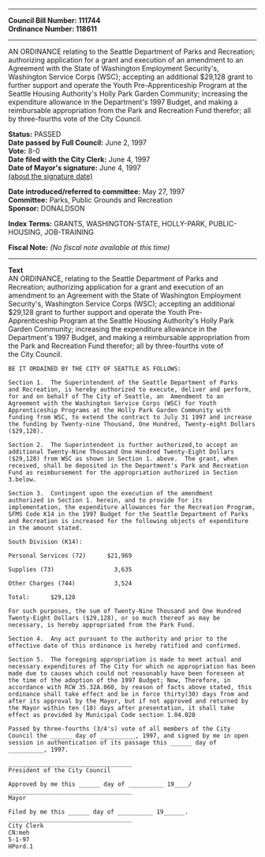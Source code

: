 * * * * *  
  
**Council Bill Number: [](#h0)[](#h2)111744**   
**Ordinance Number: 118611**  
  
* * * * *  
  
AN ORDINANCE relating to the Seattle Department of Parks and Recreation; authorizing application for a grant and execution of an amendment to an Agreement with the State of Washington Employment Security's, Washington Service Corps (WSC); accepting an additional $29,128 grant to further support and operate the Youth Pre-Apprenticeship Program at the Seattle Housing Authority's Holly Park Garden Community; increasing the expenditure allowance in the Department's 1997 Budget, and making a reimbursable appropriation from the Park and Recreation Fund therefor; all by three-fourths vote of the City Council.  
  
**Status:** PASSED   
**Date passed by Full Council:** June 2, 1997   
**Vote:** 8-0   
**Date filed with the City Clerk:** June 4, 1997   
**Date of Mayor's signature:** June 4, 1997   
[(about the signature date)](/~public/approvaldate.htm)   
  
  
**Date introduced/referred to committee:** May 27, 1997   
**Committee:** Parks, Public Grounds and Recreation   
**Sponsor:** DONALDSON   
  
**Index Terms:** GRANTS, WASHINGTON-STATE, HOLLY-PARK, PUBLIC-HOUSING, JOB-TRAINING  
  
**Fiscal Note:** *(No fiscal note available at this time)*  
  
* * * * *  
  
**Text**  
    AN ORDINANCE, relating to the Seattle Department of Parks and  
    Recreation; authorizing application for a grant and execution of an  
    amendment to an Agreement with the State of Washington Employment  
    Security's, Washington Service Corps (WSC); accepting an additional  
    $29,128 grant to further support and operate the Youth Pre-  
    Apprenticeship Program at the Seattle Housing Authority's Holly Park  
    Garden Community; increasing the expenditure allowance in the  
    Department's 1997 Budget, and making a reimbursable appropriation from  
    the Park and Recreation Fund therefor; all by three-fourths vote of  
    the City Council.  
  
    BE IT ORDAINED BY THE CITY OF SEATTLE AS FOLLOWS:  
  
    Section 1.  The Superintendent of the Seattle Department of Parks  
    and Recreation, is hereby authorized to execute, deliver and perform,  
    for and on behalf of The City of Seattle, an  Amendment to an  
    Agreement with the Washington Service Corps (WSC) for Youth  
    Apprenticeship Programs at the Holly Park Garden Community with  
    funding from WSC, to extend the contract to July 31 1997 and increase  
    the funding by Twenty-nine Thousand, One Hundred, Twenty-eight Dollars  
    ($29,128).  
  
    Section 2.  The Superintendent is further authorized,to accept an  
    additional Twenty-Nine Thousand One Hundred Twenty-Eight Dollars  
    ($29,128) from WSC as shown in Section 1. above.  The grant, when  
    received, shall be deposited in the Department's Park and Recreation  
    Fund as reimbursement for the appropriation authorized in Section  
    3.below.  
  
    Section 3.  Contingent upon the execution of the amendment  
    authorized in Section 1. herein, and to provide for its  
    implementation, the expenditure allowances for the Recreation Program,  
    SFMS Code K14 in the 1997 Budget for the Seattle Department of Parks  
    and Recreation is increased for the following objects of expenditure  
    in the amount stated.  
  
    South Division (K14):  
  
    Personal Services (72)      $21,969  
  
    Supplies (73)                 3,635  
  
    Other Charges (744)           3,524  
  
    Total:      $29,128  
  
    For such purposes, the sum of Twenty-Nine Thousand and One Hundred  
    Twenty-Eight Dollars ($29,128), or so much thereof as may be  
    necessary, is hereby appropriated from the Park Fund.  
  
    Section 4.  Any act pursuant to the authority and prior to the  
    effective date of this ordinance is hereby ratified and confirmed.  
  
    Section 5.  The foregoing appropriation is made to meet actual and  
    necessary expenditures of The City for which no appropriation has been  
    made due to causes which could not reasonably have been foreseen at  
    the time of the adoption of the 1997 Budget; Now, Therefore, in  
    accordance with RCW 35.32A.060, by reason of facts above stated, this  
    ordinance shall take effect and be in force thirty(30) days from and  
    after its approval by the Mayor, but if not approved and returned by  
    the Mayor within ten (10) days after presentation, it shall take  
    effect as provided by Municipal Code section 1.04.020  
  
    Passed by three-fourths (3/4's) vote of all members of the City  
    Council the ______ day of __________, 1997, and signed by me in open  
    session in authentication of its passage this ______ day of  
    __________, 1997.  
  
    ___________________________________  
    President of the City Council  
  
    Approved by me this ______ day of __________ 19____/  
    ___________________________________  
    Mayor  
  
    Filed by me this ______ day of __________ 19______.  
    ___________________________________  
    City Clerk  
    CN:meh  
    5-1-97  
    HPord.1  
